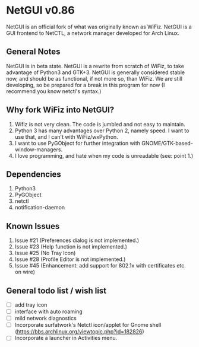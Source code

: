 # NetGUI v0.86

NetGUI is an official fork of what was originally known as WiFiz. NetGUI is a GUI frontend to NetCTL, a network manager developed for Arch Linux.

## General Notes
NetGUI is in beta state. NetGUI is a rewrite from scratch of WiFiz, to take advantage of Python3 and GTK+3. NetGUI is generally considered stable now, and should be as functional, if not more so, than WiFiz. We are still developing, so be prepared for a break in this program for now (I recommend you know netctl's syntax.)

## Why fork WiFiz into NetGUI?
1. Wifiz is not very clean. The code is jumbled and not easy to maintain.
2. Python 3 has many advantages over Python 2, namely speed. I want to use that, and I can't with WiFiz/wxPython.
3. I want to use PyGObject for further integration with GNOME/GTK-based-window-managers.
4. I love programming, and hate when my code is unreadable (see: point 1.)

## Dependencies
1. Python3
2. PyGObject
3. netctl
4. notification-daemon

## Known Issues
1. Issue #21 (Preferences dialog is not implemented.)
2. Issue #23 (Help function is not implemented.)
3. Issue #25 (No Tray Icon)
4. Issue #28 (Profile Editor is not implemented.)
5. Issue #45 (Enhancement: add support for 802.1x with certificates etc. on wire)

## General todo list / wish list

- [ ] add tray icon
- [ ] interface with auto roaming
- [ ] mild network diagnostics
- [ ] Incorporate surfatwork's Netctl icon/applet for Gnome shell (https://bbs.archlinux.org/viewtopic.php?id=182826)
- [ ] Incorporate a launcher in Activities menu.

